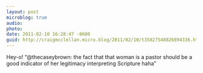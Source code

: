 ```yaml
---
layout: post
microblog: true
audio: 
photo: 
date: 2011-02-10 16:28:47 -0600
guid: http://craigmcclellan.micro.blog/2011/02/10/t35827548826894336.html
---
```

Hey-o! “@thecaseybrown: the fact that that woman is a pastor should be a good indicator of her legitimacy interpreting Scripture haha”

